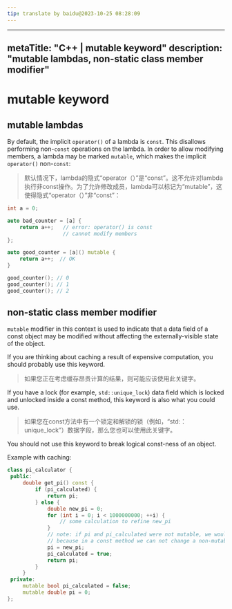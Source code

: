 ```yaml
---
tip: translate by baidu@2023-10-25 08:28:09
---
```

---
metaTitle: "C++ | mutable keyword"
description: "mutable lambdas, non-static class member modifier"
---

# mutable keyword



## mutable lambdas



By default, the implicit `operator()` of a lambda is `const`. This disallows performing non-`const` operations on the lambda. In order to allow modifying members, a lambda may be marked `mutable`, which makes the implicit `operator()` non-`const`:

> 默认情况下，lambda的隐式“operator（）”是“const”。这不允许对lambda执行非const操作。为了允许修改成员，lambda可以标记为“mutable”，这使得隐式“operator（）”非“const”：

```cpp
int a = 0;

auto bad_counter = [a] {
    return a++;   // error: operator() is const
                  // cannot modify members
};

auto good_counter = [a]() mutable {
    return a++;  // OK
}

good_counter(); // 0
good_counter(); // 1
good_counter(); // 2

```



## non-static class member modifier


`mutable` modifier in this context is used to indicate that a data field of a const object may be modified without affecting the externally-visible state of the object.


If you are thinking about caching a result of expensive computation, you should probably use this keyword.

> 如果您正在考虑缓存昂贵计算的结果，则可能应该使用此关键字。


If you have a lock (for example, `std::unique_lock`) data field which is locked and unlocked inside a const method, this keyword is also what you could use.

> 如果您在const方法中有一个锁定和解锁的锁（例如，“std:：unique_lock”）数据字段，那么您也可以使用此关键字。

You should not use this keyword to break logical const-ness of an object.

Example with caching:

```cpp
class pi_calculator {
 public:
     double get_pi() const {
         if (pi_calculated) {
             return pi;
         } else {
             double new_pi = 0;
             for (int i = 0; i < 1000000000; ++i) {
                 // some calculation to refine new_pi
             }
             // note: if pi and pi_calculated were not mutable, we would get an error from a compiler
             // because in a const method we can not change a non-mutable field
             pi = new_pi;
             pi_calculated = true;
             return pi;
         }
     }
 private:
     mutable bool pi_calculated = false;
     mutable double pi = 0;
};

```

